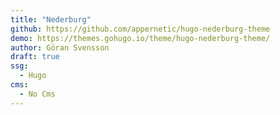 ```yaml
---
title: "Nederburg"
github: https://github.com/appernetic/hugo-nederburg-theme
demo: https://themes.gohugo.io/theme/hugo-nederburg-theme/
author: Göran Svensson
draft: true
ssg:
  - Hugo
cms:
  - No Cms
---
```


